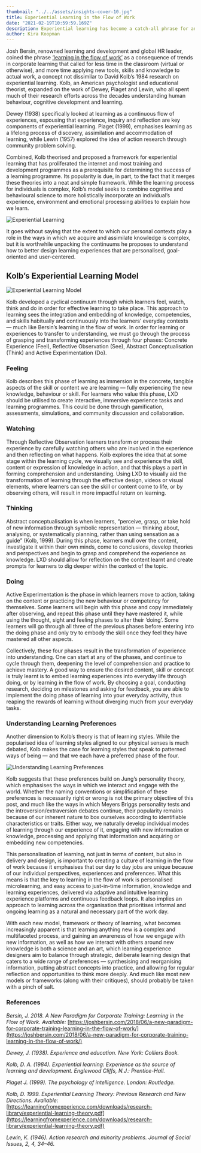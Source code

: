 ```yaml
---
thumbnail: "../../assets/insights-cover-10.jpg"
title: Experiential Learning in the Flow of Work
date: "2021-02-19T10:59:59.169Z"
description: Experiential learning has become a catch-all phrase for any type of learning that is practical in nature (or in theory). In this article, we explore Kolb's experiential learning cycle as it relates to learning experience design and learning in the flow of work. "The key to learning in the flow of work is personalised microlearning, and easy access to just-in-time information, knowledge and learning experiences, delivered via adaptive and intuitive learning experience platforms and continuous feedback loops."
author: Kira Koopman
---
```


Josh Bersin, renowned learning and development and global HR leader, coined the phrase [‘learning in the flow of work’](https://joshbersin.com/2018/06/a-new-paradigm-for-corporate-training-learning-in-the-flow-of-work/) as a consequence of trends in corporate learning that called for less time in the classroom (virtual or otherwise), and more time applying new tools, skills and knowledge to actual work, a concept not dissimilar to David Kolb’s 1984 research on experiential learning. Kolb, an American psychologist and educational theorist, expanded on the work of Dewey, Piaget and Lewin, who all spent much of their research efforts across the decades understanding human behaviour, cognitive development and learning.

Dewey (1938) specifically looked at learning as a continuous flow of experiences, espousing that experience, inquiry and reflection are key components of experiential learning. Piaget (1999), emphasises learning as a lifelong process of discovery, assimilation and accommodation of learning, while Lewin (1957) explored the idea of action research through community problem solving.

Combined, Kolb theorised and proposed a framework for experiential learning that has proliferated the internet and most training and development programmes as a prerequisite for determining the success of a learning programme. Its popularity is due, in part, to the fact that it merges these theories into a neat and simple framework. While the learning process for individuals is complex, Kolb’s model seeks to combine cognitive and behavioural science to more holistically incorporate an individual’s experience, environment and emotional processing abilities to explain how we learn.

![Experiential Learning](./experiential-learning.jpg?height=400&width=550)

It goes without saying that the extent to which our personal contexts play a role in the ways in which we acquire and assimilate knowledge is complex, but it is worthwhile unpacking the continuums he proposes to understand how to better design learning experiences that are personalised, goal-oriented and user-centered.

## Kolb’s Experiential Learning Model

![Experiential Learning Model](./experiential-learning-model.jpg?height=400&width=550)

Kolb developed a cyclical continuum through which learners feel, watch, think and do in order for effective learning to take place. This approach to learning sees the integration and embedding of knowledge, competencies, and skills habitually and continuously into the learners’ everyday contexts — much like Bersin’s learning in the flow of work. In order for learning or experiences to transfer to understanding, we must go through the process of grasping and transforming experiences through four phases: Concrete Experience (Feel), Reflective Observation (See), Abstract Conceptualisation (Think) and Active Experimentation (Do).

### Feeling

Kolb describes this phase of learning as immersion in the concrete, tangible aspects of the skill or content we are learning — fully experiencing the new knowledge, behaviour or skill. For learners who value this phase, LXD should be utilised to create interactive, immersive experience tasks and learning programmes. This could be done through gamification, assessments, simulations, and community discussion and collaboration.

### Watching

Through Reflective Observation learners transform or process their experience by carefully watching others who are involved in the experience and then reflecting on what happens. Kolb explores the idea that at some stage within the learning cycle, we visually see and experience the skill, content or expression of knowledge in action, and that this plays a part in forming comprehension and understanding. Using LXD to visually aid the transformation of learning through the effective design, videos or visual elements, where learners can see the skill or content come to life, or by observing others, will result in more impactful return on learning.

### Thinking

Abstract conceptualisation is when learners, “perceive, grasp, or take hold of new information through symbolic representation — thinking about, analysing, or systematically planning, rather than using sensation as a guide” (Kolb, 1999). During this phase, learners mull over the content, investigate it within their own minds, come to conclusions, develop theories and perspectives and begin to grasp and comprehend the experience as knowledge. LXD should allow for reflection on the content learnt and create prompts for learners to dig deeper within the context of the topic.

### Doing

Active Experimentation is the phase in which learners move to action, taking on the content or practicing the new behaviour or competency for themselves. Some learners will begin with this phase and copy immediately after observing, and repeat this phase until they have mastered it, while using the thought, sight and feeling phases to alter their ‘doing’. Some learners will go through all three of the previous phases before entering into the doing phase and only try to embody the skill once they feel they have mastered all other aspects.

Collectively, these four phases result in the transformation of experience into understanding. One can start at any of the phases, and continue to cycle through them, deepening the level of comprehension and practice to achieve mastery. A good way to ensure the desired content, skill or concept is truly learnt is to embed learning experiences into everyday life through doing, or by learning in the flow of work. By choosing a goal, conducting research, deciding on milestones and asking for feedback, you are able to implement the doing phase of learning into your everyday activity, thus reaping the rewards of learning without diverging much from your everyday tasks.

### Understanding Learning Preferences

Another dimension to Kolb’s theory is that of learning styles. While the popularised idea of learning styles aligned to our physical senses is much debated, Kolb makes the case for learning styles that speak to patterned ways of being — and that we each have a preferred phase of the four.

![Understanding Learning Preferences](./understanding-learning-preferences.jpg?height=400&width=550)

Kolb suggests that these preferences build on Jung’s personality theory, which emphasises the ways in which we interact and engage with the world. Whether the naming conventions or simplification of these preferences is necessarily right or wrong is not the primary objective of this post, and much like the ways in which Meyers Briggs personality tests and the introversion/extraversion debates continue, their popularity remains because of our inherent nature to box ourselves according to identifiable characteristics or traits. Either way, we naturally develop individual modes of learning through our experience of it, engaging with new information or knowledge, processing and applying that information and acquiring or embedding new competencies.

This personalisation of learning, not just in terms of content, but also in delivery and design, is important to creating a culture of learning in the flow of work because it emphasises that our day to day jobs are unique because of our individual perspectives, experiences and preferences. What this means is that the key to learning in the flow of work is personalised microlearning, and easy access to just-in-time information, knowledge and learning experiences, delivered via adaptive and intuitive learning experience platforms and continuous feedback loops. It also implies an approach to learning across the organisation that prioritises informal and ongoing learning as a natural and necessary part of the work day.

With each new model, framework or theory of learning, what becomes increasingly apparent is that learning anything new is a complex and multifaceted process, and gaining an awareness of how we engage with new information, as well as how we interact with others around new knowledge is both a science and an art, which learning experience designers aim to balance through strategic, deliberate learning design that caters to a wide range of preferences — synthesising and reorganising information, putting abstract concepts into practice, and allowing for regular reflection and opportunities to think more deeply. And much like most new models or frameworks (along with their critiques), should probably be taken with a pinch of salt.

### References

_Bersin, J. 2018. A New Paradigm for Corporate Training: Learning in the Flow of Work. Available:_ [https://joshbersin.com/2018/06/a-new-paradigm-for-corporate-training-learning-in-the-flow-of-work/](https://joshbersin.com/2018/06/a-new-paradigm-for-corporate-training-learning-in-the-flow-of-work/)

_Dewey, J. (1938). Experience and education. New York: Colliers Book._

_Kolb, D. A. (1984). Experiential learning: Experience as the source of learning and development. Englewood Cliffs, N.J.: Prentice-Hall._

_Piaget J. (1999). The psychology of intelligence. London: Routledge._

_Kolb, D. 1999. Experiential Learning Theory: Previous Research and New Directions. Available:_ [https://learningfromexperience.com/downloads/research-library/experiential-learning-theory.pdf](https://learningfromexperience.com/downloads/research-library/experiential-learning-theory.pdf)

_Lewin, K. (1946). Action research and minority problems. Journal of Social Issues, 2, 4, 34–46._
